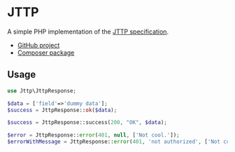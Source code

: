 # JTTP

A simple PHP implementation of the [JTTP specification](https://github.com/demartis/jttp).

- [GitHub project](https://github.com/demartis/jttp-php)
- [Composer package](https://packagist.org/packages/demartis/jttp)

## Usage

```php
use Jttp\JttpResponse;

$data = ['field'=>'dummy data'];
$success = JttpResponse::ok($data);

$success = JttpResponse::success(200, "OK", $data);

$error = JttpResponse::error(401, null, ['Not cool.']);
$errorWithMessage = JttpResponse::error(401, 'not authorized', ['Not cool.']);
```

